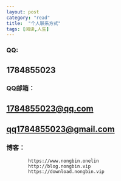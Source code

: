 ```yaml
---
layout: post
category: "read"
title:  "个人联系方式"
tags: [阅读,人生]
---
```


### QQ:
## 1784855023

### QQ邮箱：
## 1784855023@qq.com
## qq1784855023@gmail.com

### 博客：
			https://www.nongbin.onelin
			http://blog.nongbin.vip
			https://download.nongbin.vip